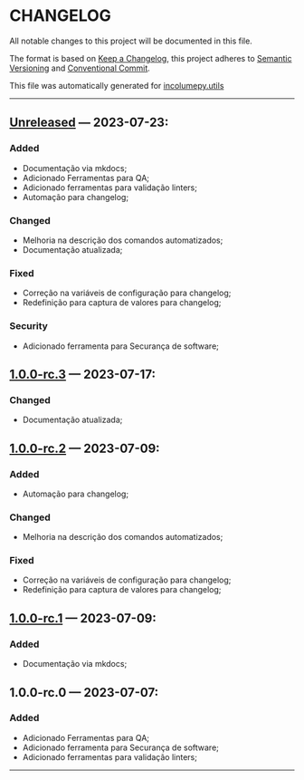 # CHANGELOG


All notable changes to this project will be documented in this file.

The format is based on [Keep a Changelog](https://keepachangelog.com/en/1.0.0/), this project adheres to [Semantic Versioning](https://semver.org/spec/v2.0.0.html) and [Conventional Commit](https://www.conventionalcommits.org/pt-br/v1.0.0/).

This file was automatically generated for [incolumepy.utils](https://gitlab.com/development-incolume/incolumepy.utils/-/tree/2.8.0)

---


## [Unreleased]	 &#8212; 	2023-07-23:
### Added
  - Documentação via mkdocs;
  - Adicionado Ferramentas para QA;
  - Adicionado ferramentas para validação linters;
  - Automação para changelog;
### Changed
  - Melhoria na descrição dos comandos automatizados;
  - Documentação atualizada;
### Fixed
  - Correção na variáveis de configuração para changelog;
  - Redefinição para captura de valores para changelog;
### Security
  - Adicionado ferramenta para Securança de software;

## [1.0.0-rc.3]	 &#8212; 	2023-07-17:
### Changed
  - Documentação atualizada;

## [1.0.0-rc.2]	 &#8212; 	2023-07-09:
### Added
  - Automação para changelog;
### Changed
  - Melhoria na descrição dos comandos automatizados;
### Fixed
  - Correção na variáveis de configuração para changelog;
  - Redefinição para captura de valores para changelog;

## [1.0.0-rc.1]	 &#8212; 	2023-07-09:
### Added
  - Documentação via mkdocs;

## 1.0.0-rc.0	 &#8212; 	2023-07-07:
### Added
  - Adicionado Ferramentas para QA;
  - Adicionado ferramenta para Securança de software;
  - Adicionado ferramentas para validação linters;
---

[1.0.0-rc.1]: https://github.com/incolume-treinamentos/incolume.py.model-2023-07-05/compare/1.0.0-rc.0...1.0.0-rc.1
[1.0.0-rc.2]: https://github.com/incolume-treinamentos/incolume.py.model-2023-07-05/compare/1.0.0-rc.1...1.0.0-rc.2
[1.0.0-rc.3]: https://github.com/incolume-treinamentos/incolume.py.model-2023-07-05/compare/1.0.0-rc.2...1.0.0-rc.3
[Unreleased]: https://github.com/incolume-treinamentos/incolume.py.model-2023-07-05/compare/1.0.0-rc.3...Unreleased
